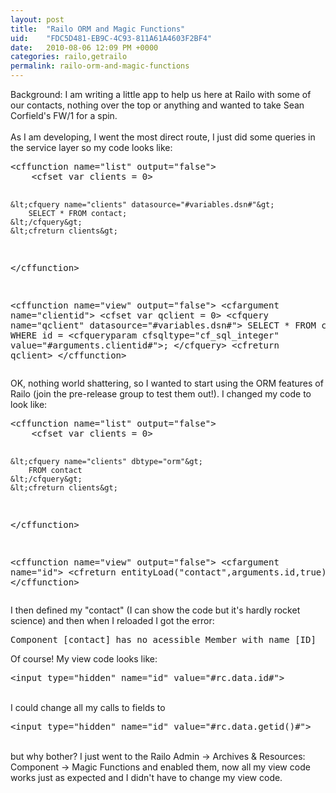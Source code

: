 ```yaml
---
layout: post
title:  "Railo ORM and Magic Functions"
uid:	"FDC5D481-EB9C-4C93-811A61A4603F2BF4"
date:   2010-08-06 12:09 PM +0000
categories: railo,getrailo
permalink: railo-orm-and-magic-functions
---
```

<p>Background: I am writing a little app to help us here at Railo with some of our contacts, nothing over the top or anything and wanted to take Sean Corfield's FW/1 for a spin. <br /><br />As I am developing, I went the most direct route, I just did some queries in the service layer so my code looks like:</p>
<pre>&lt;cffunction name="list" output="false"&gt;
	&lt;cfset var clients = 0&gt;
	
	&lt;cfquery name="clients" datasource="#variables.dsn#"&gt;
		SELECT * FROM contact;
	&lt;/cfquery&gt;
	&lt;cfreturn clients&gt;
&lt;/cffunction&gt;


&lt;cffunction name="view" output="false"&gt;
	&lt;cfargument name="clientid"&gt;
	&lt;cfset var qclient = 0&gt;
	&lt;cfquery name="qclient" datasource="#variables.dsn#"&gt;
		SELECT * FROM contact WHERE id = &lt;cfqueryparam cfsqltype="cf_sql_integer" value="#arguments.clientid#"&gt;;
	&lt;/cfquery&gt;
	&lt;cfreturn qclient&gt;
&lt;/cffunction&gt;
</pre>
<p>OK, nothing world shattering, so I wanted to start using the ORM features of Railo (join the pre-release group to test them out!). I changed my code to look like:</p>
<pre>&lt;cffunction name="list" output="false"&gt;
	&lt;cfset var clients = 0&gt;
	
	&lt;cfquery name="clients" dbtype="orm"&gt;
		FROM contact
	&lt;/cfquery&gt;
	&lt;cfreturn clients&gt;
&lt;/cffunction&gt;


&lt;cffunction name="view" output="false"&gt;
	&lt;cfargument name="id"&gt;
	&lt;cfreturn entityLoad("contact",arguments.id,true)&gt;
&lt;/cffunction&gt;
</pre>
<p>I then defined my "contact" (I can show the code but it's hardly rocket science) and then when I reloaded I got the error:</p>
<pre>Component [contact] has no acessible Member with name [ID]
</pre>
<p>
Of course! My view code looks like:</p>
<pre>&lt;input type="hidden" name="id" value="#rc.data.id#"&gt;
</pre>
<p>
<br />I could change all my calls to fields to</p>
<pre>&lt;input type="hidden" name="id" value="#rc.data.getid()#"&gt;
</pre>
<p>
<br />but why bother? I just went to the Railo Admin -&gt; Archives &amp; Resources: Component -&gt; Magic Functions and enabled them, now all my view code works just as expected and I didn't have to change my view code.</p>
<p> </p>
<p> </p>